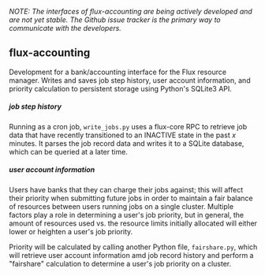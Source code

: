 _NOTE: The interfaces of flux-accounting are being actively developed and are not yet stable. The Github issue tracker is the primary way to communicate with the developers._

## flux-accounting

Development for a bank/accounting interface for the Flux resource manager. Writes and saves job step history, user account information, and priority calculation to persistent storage using Python's SQLite3 API. 

##### job step history

Running as a cron job, `write_jobs.py` uses a flux-core RPC to retrieve job data that have recently transitioned to an INACTIVE state in the past _x_ minutes. It parses the job record data and writes it to a SQLite database, which can be queried at a later time. 

##### user account information

Users have banks that they can charge their jobs against; this will affect their priority when submitting future jobs in order to maintain a fair balance of resources between users running jobs on a single cluster. Multiple factors play a role in determining a user's job priority, but in general, the amount of resources used vs. the resource limits initially allocated will either lower or heighten a user's job priority. 

Priority will be calculated by calling another Python file, `fairshare.py`, which will retrieve user account information amd job record history and perform a "fairshare" calculation to determine a user's job priority on a cluster. 
